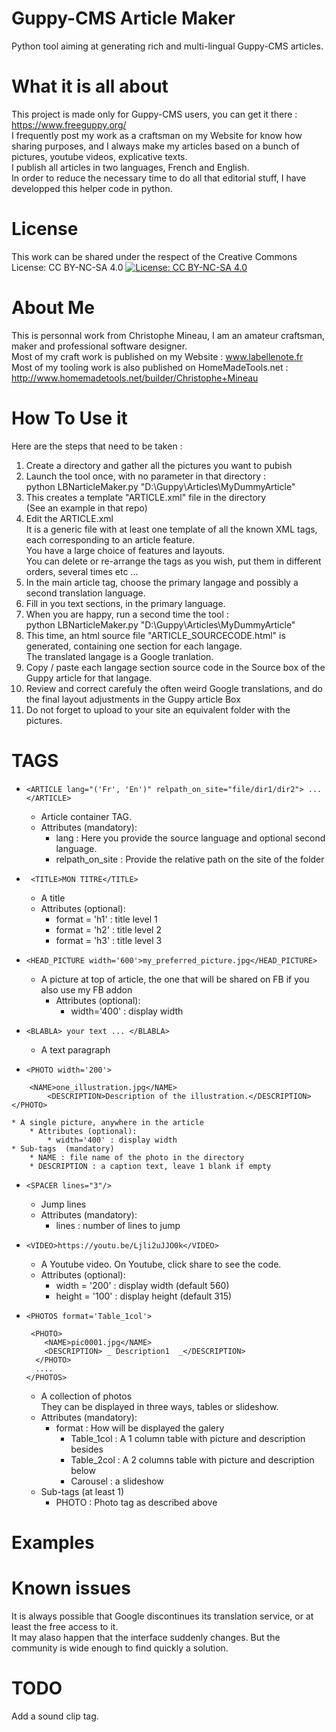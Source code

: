 # Guppy-CMS Article Maker
Python tool aiming at generating rich and multi-lingual Guppy-CMS articles.

# What it is all about
This project is made only for Guppy-CMS users, you can get it there  : https://www.freeguppy.org/    
I frequently post my work as a craftsman on my Website for know how sharing purposes, and I always make my articles based on a bunch of pictures, youtube videos, explicative texts.    
I publish all articles in two languages, French and English.    
In order to reduce the necessary time to do all that editorial stuff, I have developped this helper code in python.    

# License
This work can be shared under the respect of the Creative Commons License: CC BY-NC-SA 4.0
[![License: CC BY-NC-SA 4.0](https://img.shields.io/badge/License-CC%20BY--NC--SA%204.0-lightgrey.svg)](https://creativecommons.org/licenses/by-nc-sa/4.0/)

	
# About Me
This is personnal work from Christophe Mineau, I am an amateur craftsman, maker and professional software designer.  
Most of my craft work is published on my Website : www.labellenote.fr  
Most of my tooling work is also published on HomeMadeTools.net : http://www.homemadetools.net/builder/Christophe+Mineau   


# How To Use it
Here are the steps that need to be taken :      

1. Create a directory and gather all the pictures you want to pubish
1. Launch the tool once, with no parameter in that directory :  
	python LBNarticleMaker.py "D:\Guppy\Articles\MyDummyArticle"  
1. This creates a template "ARTICLE.xml" file in the directory  
(See an example in that repo)
1. Edit the ARTICLE.xml  
It is a generic file with at least one template of all the known XML tags, each corresponding to an article feature.  
You have a large choice of features and layouts.  
You can delete or re-arrange the tags as you wish, put them in different orders, several times etc ...
1. In the main article tag, choose the primary langage and possibly a second translation language.
1. Fill in you text sections, in the primary language.
1. When you are happy, run a second time the tool :  
	python LBNarticleMaker.py "D:\Guppy\Articles\MyDummyArticle"
1. This time, an html source file "ARTICLE_SOURCECODE.html" is generated, containing one section for each langage.  
The translated langage is a Google tranlation.
1. Copy / paste each langage section source code in the Source box of the Guppy article for that langage.
1. Review and correct carefuly the often weird Google translations, and do the final layout adjustments in the Guppy article Box
1. Do not forget to upload to your site an equivalent folder with the pictures.


# TAGS

* ```<ARTICLE lang="('Fr', 'En')" relpath_on_site="file/dir1/dir2"> ... </ARTICLE>``` 
	* Article container TAG.
	* Attributes (mandatory):
		* lang : Here you provide the source language and optional second language.  
		* relpath_on_site : Provide  the relative path on the site of the folder

*  ``` <TITLE>MON TITRE</TITLE>```  
	* A title 
	* Attributes (optional):  
		* format = 'h1'  : title level 1  
		* format = 'h2'  : title level 2  
		* format = 'h3'  : title level 3  
		
* ```<HEAD_PICTURE width='600'>my_preferred_picture.jpg</HEAD_PICTURE>```  
	* A picture at top of article, the one that will be shared on FB if you also use my FB addon   
        * Attributes (optional):
        	* width='400' : display width  
		
* ```<BLABLA> your text ... </BLABLA>```  
	* A text paragraph  
	
* ```<PHOTO width='200'>```  
```
	<NAME>one_illustration.jpg</NAME>
    	<DESCRIPTION>Description of the illustration.</DESCRIPTION>
</PHOTO>
```
	* A single picture, anywhere in the article  
        * Attributes (optional):
        	* width='400' : display width	
	* Sub-tags  (mandatory)  
		* NAME : file name of the photo in the directory  
		* DESCRIPTION : a caption text, leave 1 blank if empty  

* ```<SPACER lines="3"/>```
	* Jump lines  
	* Attributes (mandatory):  
		* lines : number of lines to jump

* ```<VIDEO>https://youtu.be/Ljli2uJJO0k</VIDEO>```  
	* A Youtube video. On Youtube, click share to see the code.  
	* Attributes (optional):  
		* width = '200'  : display width (default 560) 
		* height = '100' : display height (default 315)  
* ```<PHOTOS format='Table_1col'> ```  
  ```
   <PHOTO>
      <NAME>pic0001.jpg</NAME>
      <DESCRIPTION> _ Description1  _</DESCRIPTION>
    </PHOTO>
    ....
  </PHOTOS>
  ```
	* A collection of photos  
	They can be displayed in three ways, tables or slideshow.  
	* Attributes (mandatory):  
		* format : How will be displayed the galery  
			* Table_1col : A 1 column table with picture and description besides  
			* Table_2col : A 2 columns table with picture and description below  
			* Carousel  : a slideshow   
	* Sub-tags  (at least 1)  
		* PHOTO : Photo tag as described above  
 

# Examples


# Known issues
It is always possible that Google discontinues its translation service, or at least the free access to it.  
It may alaso happen that the interface suddenly changes. But the community is wide enough to find quickly a solution.

# TODO
Add a sound clip tag.


